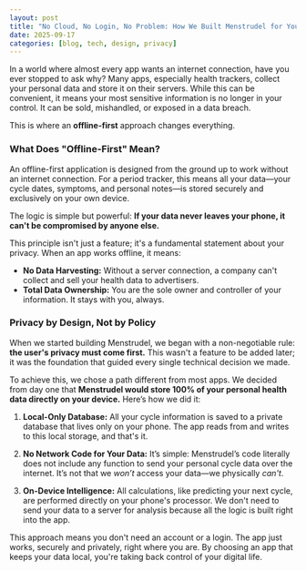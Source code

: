 ```yaml
---
layout: post
title: "No Cloud, No Login, No Problem: How We Built Menstrudel for Your Privacy"
date: 2025-09-17
categories: [blog, tech, design, privacy]
---
```


In a world where almost every app wants an internet connection, have you ever stopped to ask why? Many apps, especially health trackers, collect your personal data and store it on their servers. While this can be convenient, it means your most sensitive information is no longer in your control. It can be sold, mishandled, or exposed in a data breach.

This is where an **offline-first** approach changes everything.

### What Does "Offline-First" Mean?

An offline-first application is designed from the ground up to work without an internet connection. For a period tracker, this means all your data—your cycle dates, symptoms, and personal notes—is stored securely and exclusively on your own device.

The logic is simple but powerful: **If your data never leaves your phone, it can't be compromised by anyone else.**



This principle isn't just a feature; it's a fundamental statement about your privacy. When an app works offline, it means:
* **No Data Harvesting:** Without a server connection, a company can't collect and sell your health data to advertisers.
* **Total Data Ownership:** You are the sole owner and controller of your information. It stays with you, always.

### Privacy by Design, Not by Policy

When we started building Menstrudel, we began with a non-negotiable rule: **the user's privacy must come first.** This wasn't a feature to be added later; it was the foundation that guided every single technical decision we made.

To achieve this, we chose a path different from most apps. We decided from day one that **Menstrudel would store 100% of your personal health data directly on your device.** Here’s how we did it:

1.  **Local-Only Database:** All your cycle information is saved to a private database that lives only on your phone. The app reads from and writes to this local storage, and that's it.

2.  **No Network Code for Your Data:** It’s simple: Menstrudel’s code literally does not include any function to send your personal cycle data over the internet. It’s not that we *won’t* access your data—we physically *can't*.

3.  **On-Device Intelligence:** All calculations, like predicting your next cycle, are performed directly on your phone's processor. We don't need to send your data to a server for analysis because all the logic is built right into the app.

This approach means you don't need an account or a login. The app just works, securely and privately, right where you are. By choosing an app that keeps your data local, you're taking back control of your digital life.